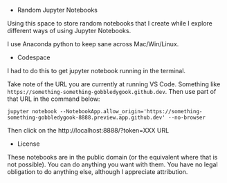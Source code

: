 * Random Jupyter Notebooks

Using this space to store random notebooks that I create while I
explore different ways of using Jupyter Notebooks.

I use Anaconda python to keep sane across Mac/Win/Linux.

* Codespace

I had to do this to get jupyter notebook running in the terminal.

Take note of the URL you are currently at running VS Code.  Something like `https://something-something-gobbledygook.github.dev`.  Then use part of that URL in the command below:

`jupyter notebook --NotebookApp.allow_origin='https://something-something-gobbledygook-8888.preview.app.github.dev' --no-browser`

Then click on the http://localhost:8888/?token=XXX URL 

* License

These notebooks are in the public domain (or the equivalent where that
is not possible). You can do anything you want with them. You have no
legal obligation to do anything else, although I appreciate
attribution.
